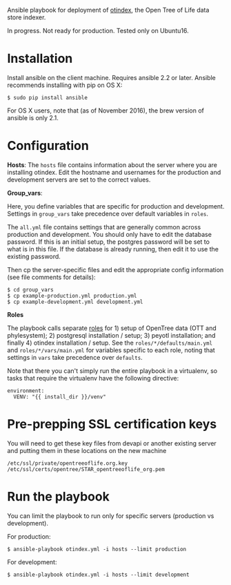 Ansible playbook for deployment of
[otindex](https://github.com/OpenTreeOfLife/otindex), the Open Tree of Life
data store indexer.

In progress. Not ready for production. Tested only on Ubuntu16.

# Installation

Install ansible on the client machine. Requires ansible 2.2 or later. Ansible recommends installing with pip on OS X:

    $ sudo pip install ansible

For OS X users, note that (as of November 2016), the brew version of ansible is only 2.1.

# Configuration

**Hosts**: The `hosts` file contains information about the server where
you are installing otindex. Edit the hostname and usernames for the
production and development servers are set to the correct values.

**Group_vars**:

Here, you define variables that are specific for production and development.
Settings in `group_vars` take precedence over default variables in `roles`.

The `all.yml` file contains settings that are generally common across production
and development. You should only have to edit the database password. If this is
an initial setup, the postgres password will be set to what is in this file. If
the database is already running, then edit it to use the existing password.  

Then cp the server-specific files and edit the appropriate config information
(see file comments for details):

    $ cd group_vars
    $ cp example-production.yml production.yml
    $ cp example-development.yml development.yml

**Roles**

The playbook calls separate [roles](http://docs.ansible.com/ansible/playbooks_roles.html#roles)
for 1) setup of OpenTree data (OTT and phylesystem); 2) postgresql
installation / setup; 3) peyotl installation; and finally 4) otindex
installation / setup. See the `roles/*/defaults/main.yml` and
`roles/*/vars/main.yml` for variables specific to each role, noting that
settings in `vars` take precedence over `defaults`.

Note that there you can't simply run the entire playbook in a virtualenv, so
tasks that require the virtualenv have the following directive:

```
environment:
  VENV: "{{ install_dir }}/venv"
```

# Pre-prepping SSL certification keys

You will need to get these key files from devapi or another existing server and putting them in these locations on the new machine

    /etc/ssl/private/opentreeoflife.org.key
    /etc/ssl/certs/opentree/STAR_opentreeoflife_org.pem

# Run the playbook
You can limit the playbook to run only for specific servers (production vs
development).

For production:

    $ ansible-playbook otindex.yml -i hosts --limit production

For development:

    $ ansible-playbook otindex.yml -i hosts --limit development
